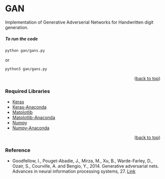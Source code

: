 # GAN
Implementation of Generative Adverserial Networks for Handwritten digit generation. 

##### To run the code
```sh 
python gan/gans.py
   ```
   or
   ```sh
   python3 gan/gans.py
   ```
<p align="right">(<a href="#top">back to top</a>)</p>

### Required Libraries

* [Keras](https://pypi.org/project/keras/)
* [Keras-Anaconda](https://anaconda.org/conda-forge/keras)
* [Matplotlib](https://pypi.org/project/matplotlib/)
* [Matplotlib-Anaconda](https://anaconda.org/conda-forge/matplotlib)
* [Numpy](https://pypi.org/project/numpy/)
* [Numpy-Anaconda](https://anaconda.org/anaconda/numpy)

<p align="right">(<a href="#top">back to top</a>)</p>

### Reference
* Goodfellow, I., Pouget-Abadie, J., Mirza, M., Xu, B., Warde-Farley, D., Ozair, S., Courville, A. and Bengio, Y., 2014. Generative adversarial nets. Advances in neural information processing systems, 27. [Link](https://papers.nips.cc/paper/5423-generative-adversarial-nets.pdf)

